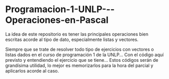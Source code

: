 # Programacion-1-UNLP---Operaciones-en-Pascal
La idea de este repositorio es tener las principales operaciones bien escritas acorde al tipo de dato, especialmente listas y vectores.

Siempre que se trate de resolver todo tipo de ejercicios con vectores o listas 
dados en el curso de programación 1 de la UNLP... Con el código aquí previsto
y entendiendo el ejercicio que se tiene... Estos códigos serán de grandísima utilidad,
lo mejor es memorizarlos para la hora del parcial y aplicarlos acorde al caso.
